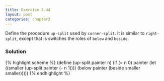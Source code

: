```yaml
---
title: Exercise 2.44
layout: post
categories: chapter2
---
```


Define the procedure `up-split` used by `corner-split`. It is similar
to `right-split`, except that is switches the roles of `below` and
`beside`.

### Solution

{% highlight scheme %}
(define (up-split painter n)
  (if (= n 0)
      painter
      (let ((smaller (up-split painter (- n 1))))
        (below painter (beside smaller smaller)))))
{% endhighlight %}
